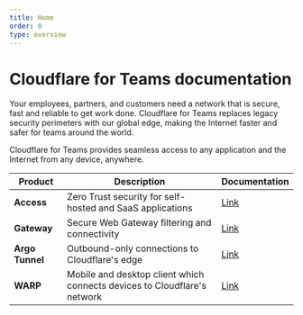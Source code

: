 ```yaml
---
title: Home
order: 0
type: overview
---
```


<ContentColumn>

# Cloudflare for Teams documentation

Your employees, partners, and customers need a network that is secure, fast and reliable to get work done. Cloudflare for Teams replaces legacy security perimeters with our global edge, making the Internet faster and safer for teams around the world.

Cloudflare for Teams provides seamless access to any application and the Internet from any device, anywhere. 

<TableWrap>

|Product|Description|Documentation|
|---|---|---|
|**Access**|Zero Trust security for self-hosted and SaaS applications|[Link](https://developers.cloudflare.com/access/)|
|**Gateway**|Secure Web Gateway filtering and connectivity|[Link](https://developers.cloudflare.com/gateway/)|
|**Argo Tunnel**|Outbound-only connections to Cloudflare's edge|[Link](https://developers.cloudflare.com/argo-tunnel/)|
|**WARP**|Mobile and desktop client which connects devices to Cloudflare's network|[Link](https://developers.cloudflare.com/warpclient/)|

</TableWrap>

</ContentColumn>
